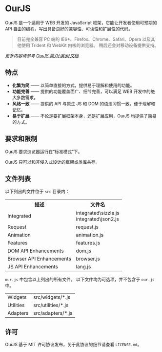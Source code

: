 # OurJS #

OurJS 是一个适用于 WEB 开发的 JavaScript 框架，它能让开发者使用可预期的 API 自由的编程，写出具备良好的兼容性、可读性和扩展性的代码。

> 目前完全兼容 PC 端的 IE6+、Firefox、Chrome、Safari、Opera 以及其他使用 Trident 和 WebKit 内核的浏览器。
> 稍后还会对移动设备提供支持。

*更多内容请参考 [OurJS 简介/演示/文档](http://s79.github.com/OurJS/).*


## 特点 ##

* **化繁为简** —— 以简单直接的方式，提供易于理解和使用的功能。
* **功能完善** —— 提供的功能覆盖面广、细节完善，可以满足 WEB 开发中的绝大多数需求。
* **风格一致** —— 提供的 API 与原生 JS 和 DOM 的语法习惯一致，便于理解和记忆。
* **易于扩展** —— 不论是要扩展框架本身，还是扩展应用，OurJS 均提供了简易的方式。


## 要求和限制 ##

OurJS 要求浏览器运行在“标准模式”下。

OurJS 只可以和非侵入式设计的框架或类库共存。


## 文件列表 ##

以下列出的文件位于 `src` 目录内：

<table>
  <tr>
    <th>描述</th><th>文件名</th>
  </tr>
  <tr>
    <td>Integrated</td><td>integrated\sizzle.js<br>integrated\json2.js</td>
  </tr>
  <tr>
    <td>Request</td><td>request.js</td>
  </tr>
  <tr>
    <td>Animation</td><td>animation.js</td>
  </tr>
  <tr>
    <td>Features</td><td>features.js</td>
  </tr>
  <tr>
    <td>DOM API Enhancements</td><td>dom.js</td>
  </tr>
  <tr>
    <td>Browser API Enhancements</td><td>browser.js</td>
  </tr>
  <tr>
    <td>JS API Enhancements</td><td>lang.js</td>
  </tr>
</table>

`our.js` 中包含以上列出的所有文件。
以下文件均为可选项，并不包含于 `our.js` 中。

<table>
  <tr>
    <td>Widgets</td><td>src/widgets/*.js</td>
  </tr>
  <tr>
    <td>Utilities</td><td>src/utilities/*.js</td>
  </tr>
  <tr>
    <td>Adapters</td><td>src/adapters/*.js</td>
  </tr>
</table>


## 许可 ##

OurJS 基于 MIT 许可协议发布，关于此协议的细节请查看 `LICENSE.md`。

